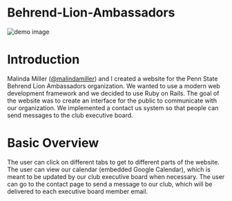 # Behrend-Lion-Ambassadors
![demo image](https://raw.github.com/kenschnall/behrend-lion-ambassadors/master/demo.png)
# Introduction
Malinda Miller ([@malindamiller](https://github.com/malindamiller)) and I created a website for the Penn State Behrend Lion Ambassadors organization. We wanted to use a modern web development framework and we decided to use Ruby on Rails. The goal of the website was to create an interface for the public to communicate with our organization. We implemented a contact us system so that people can send messages to the club executive board.

# Basic Overview
The user can click on different tabs to get to different parts of the website. The user can view our calendar (embedded Google Calendar), which is meant to be updated by our club executive board when necessary. The user can go to the contact page to send a message to our club, which will be delivered to each executive board member email.
